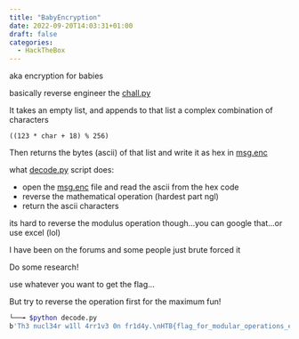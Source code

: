 ```yaml
---
title: "BabyEncryption"
date: 2022-09-20T14:03:31+01:00
draft: false
categories:
  - HackTheBox
---
```


aka encryption for babies

basically reverse engineer the [chall.py](https://github.com/nair0lf32/CTF-Scripts/blob/master/Hackthebox/babyencryption/chall.py)

It takes an empty list, and appends to that list a complex combination of characters

```
((123 * char + 18) % 256)
```

Then returns the bytes (ascii) of that list and write it as hex in [msg.enc](https://github.com/nair0lf32/CTF-Scripts/blob/master/Hackthebox/babyencryption/msg.enc)

what [decode.py](https://github.com/nair0lf32/CTF-Scripts/blob/master/Hackthebox/babyencryption/decode.py) script does:

- open the [msg.enc](https://github.com/nair0lf32/CTF-Scripts/blob/master/Hackthebox/babyencryption/msg.enc) file and read the ascii from the hex code
- reverse the mathematical operation (hardest part ngl)
- return the ascii characters

its hard to reverse the modulus operation though...you can google that...or use excel (lol)

I have been on the forums and some people just brute forced it

Do some research!

use whatever you want to get the flag...

But try to reverse the operation first for the maximum fun!

```bash
└──╼ $python decode.py
b'Th3 nucl34r w1ll 4rr1v3 0n fr1d4y.\nHTB{flag_for_modular_operations_experts}'
```
